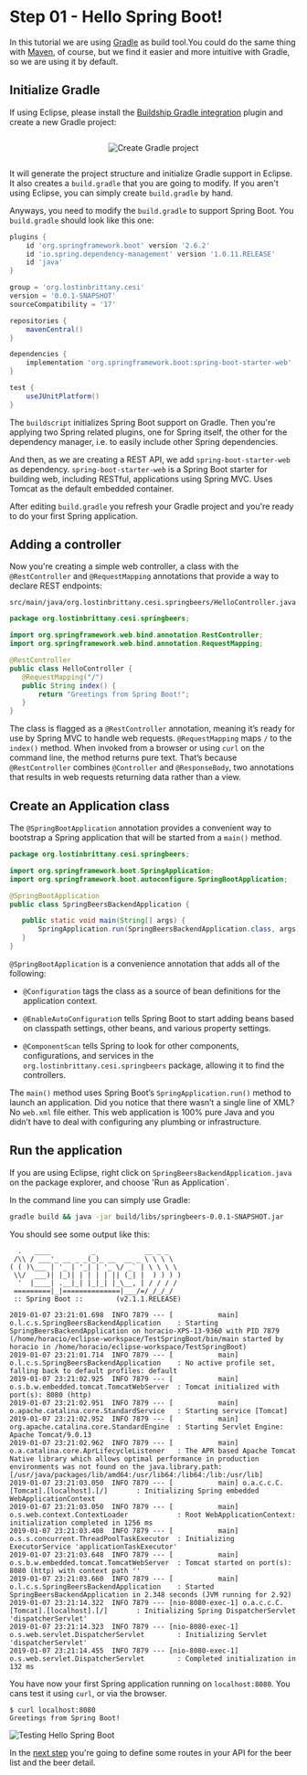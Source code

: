 # Step 01 - Hello Spring Boot!


In this tutorial we are using [Gradle]() as build tool.You could do the same thing with [Maven](), of course, but we find it easier and more intuitive with Gradle, so we are using it by default.


## Initialize Gradle

If using Eclipse, please install the [Buildship Gradle integration](https://projects.eclipse.org/projects/tools.buildship) plugin and create a new Gradle project:

<div style='display: flex; justify-content: center;'>

![Create Gradle project](./assets/step-01_01.jpg)

</div>

It will generate the project structure and initialize Gradle support in Eclipse. It also creates a `build.gradle` that you are going to modify. If you aren't using Eclipse, you can simply create `build.gradle` by hand.

Anyways, you need to modify the `build.gradle` to support Spring Boot. You `build.gradle` should look like this one:

```groovy
plugins {
	id 'org.springframework.boot' version '2.6.2'
	id 'io.spring.dependency-management' version '1.0.11.RELEASE'
	id 'java'
}

group = 'org.lostinbrittany.cesi'
version = '0.0.1-SNAPSHOT'
sourceCompatibility = '17'

repositories {
	mavenCentral()
}

dependencies {
	implementation 'org.springframework.boot:spring-boot-starter-web'
}

test {
	useJUnitPlatform()
}
```

The `buildscript` initializes Spring Boot support on Gradle. Then you're applying two Spring related plugins, one for Spring itself, the other for the dependency manager, i.e. to easily include other Spring dependencies.

And then, as we are creating a REST API, we add `spring-boot-starter-web` as dependency. `spring-boot-starter-web` is a Spring Boot starter for building web, including RESTful, applications using Spring MVC. Uses Tomcat as the default embedded container.

After editing `build.gradle` you refresh your Gradle project and you're ready to do your first Spring application.


## Adding a controller

Now you're creating a simple web controller, a class with the `@RestController` and `@RequestMapping` annotations that provide a way to declare REST endpoints:  

`src/main/java/org.lostinbrittany.cesi.springbeers/HelloController.java`

```java
package org.lostinbrittany.cesi.springbeers;

import org.springframework.web.bind.annotation.RestController;
import org.springframework.web.bind.annotation.RequestMapping;

@RestController
public class HelloController {
   @RequestMapping("/")
   public String index() {
       return "Greetings from Spring Boot!";
   }
}
```
The class is flagged as a `@RestController` annotation, meaning it’s ready for use by Spring MVC to handle web requests. `@RequestMapping` maps `/` to the `index()` method. When invoked from a browser or using `curl` on the command line, the method returns pure text. That’s because` @RestController` combines `@Controller` and `@ResponseBody`, two annotations that results in web requests returning data rather than a view.

## Create an Application class

The `@SpringBootApplication` annotation provides a convenient way to bootstrap a Spring application that will be started from a `main()` method.

```java
package org.lostinbrittany.cesi.springbeers;

import org.springframework.boot.SpringApplication;
import org.springframework.boot.autoconfigure.SpringBootApplication;

@SpringBootApplication
public class SpringBeersBackendApplication {

   public static void main(String[] args) {
       SpringApplication.run(SpringBeersBackendApplication.class, args);
   }
}
```

`@SpringBootApplication` is a convenience annotation that adds all of the following:

- `@Configuration` tags the class as a source of bean definitions for the application context.

- `@EnableAutoConfiguratio`n tells Spring Boot to start adding beans based on classpath settings, other beans, and various property settings.

- `@ComponentScan` tells Spring to look for other components, configurations, and services in the `org.lostinbrittany.cesi.springbeers` package, allowing it to find the controllers.

The `main()` method uses Spring Boot’s `SpringApplication.run()` method to launch an application. Did you notice that there wasn’t a single line of XML? No `web.xml` file either. This web application is 100% pure Java and you didn’t have to deal with configuring any plumbing or infrastructure.

## Run the application

If you are using Eclipse, right click on `SpringBeersBackendApplication.java` on the package explorer, and choose 'Run as Application`. 

In the command line you can simply use Gradle:

```bash
gradle build && java -jar build/libs/springbeers-0.0.1-SNAPSHOT.jar
```

You should see some output like this:

```shell
  .   ____          _            __ _ _
 /\\ / ___'_ __ _ _(_)_ __  __ _ \ \ \ \
( ( )\___ | '_ | '_| | '_ \/ _` | \ \ \ \
 \\/  ___)| |_)| | | | | || (_| |  ) ) ) )
  '  |____| .__|_| |_|_| |_\__, | / / / /
 =========|_|==============|___/=/_/_/_/
 :: Spring Boot ::        (v2.1.1.RELEASE)

2019-01-07 23:21:01.698  INFO 7879 --- [           main] o.l.c.s.SpringBeersBackendApplication    : Starting SpringBeersBackendApplication on horacio-XPS-13-9360 with PID 7879 (/home/horacio/eclipse-workspace/TestSpringBoot/bin/main started by horacio in /home/horacio/eclipse-workspace/TestSpringBoot)
2019-01-07 23:21:01.714  INFO 7879 --- [           main] o.l.c.s.SpringBeersBackendApplication    : No active profile set, falling back to default profiles: default
2019-01-07 23:21:02.925  INFO 7879 --- [           main] o.s.b.w.embedded.tomcat.TomcatWebServer  : Tomcat initialized with port(s): 8080 (http)
2019-01-07 23:21:02.951  INFO 7879 --- [           main] o.apache.catalina.core.StandardService   : Starting service [Tomcat]
2019-01-07 23:21:02.952  INFO 7879 --- [           main] org.apache.catalina.core.StandardEngine  : Starting Servlet Engine: Apache Tomcat/9.0.13
2019-01-07 23:21:02.962  INFO 7879 --- [           main] o.a.catalina.core.AprLifecycleListener   : The APR based Apache Tomcat Native library which allows optimal performance in production environments was not found on the java.library.path: [/usr/java/packages/lib/amd64:/usr/lib64:/lib64:/lib:/usr/lib]
2019-01-07 23:21:03.050  INFO 7879 --- [           main] o.a.c.c.C.[Tomcat].[localhost].[/]       : Initializing Spring embedded WebApplicationContext
2019-01-07 23:21:03.050  INFO 7879 --- [           main] o.s.web.context.ContextLoader            : Root WebApplicationContext: initialization completed in 1256 ms
2019-01-07 23:21:03.408  INFO 7879 --- [           main] o.s.s.concurrent.ThreadPoolTaskExecutor  : Initializing ExecutorService 'applicationTaskExecutor'
2019-01-07 23:21:03.648  INFO 7879 --- [           main] o.s.b.w.embedded.tomcat.TomcatWebServer  : Tomcat started on port(s): 8080 (http) with context path ''
2019-01-07 23:21:03.660  INFO 7879 --- [           main] o.l.c.s.SpringBeersBackendApplication    : Started SpringBeersBackendApplication in 2.348 seconds (JVM running for 2.92)
2019-01-07 23:21:14.322  INFO 7879 --- [nio-8080-exec-1] o.a.c.c.C.[Tomcat].[localhost].[/]       : Initializing Spring DispatcherServlet 'dispatcherServlet'
2019-01-07 23:21:14.323  INFO 7879 --- [nio-8080-exec-1] o.s.web.servlet.DispatcherServlet        : Initializing Servlet 'dispatcherServlet'
2019-01-07 23:21:14.455  INFO 7879 --- [nio-8080-exec-1] o.s.web.servlet.DispatcherServlet        : Completed initialization in 132 ms
```

You have now your first Spring application running on `localhost:8080`.  You cans test it using `curl`, or via the browser.


```
$ curl localhost:8080
Greetings from Spring Boot!
```

![Testing Hello Spring Boot](./assets/step-01_02.jpg)

In the [next step](../step-02) you're going to define some routes in your API for the beer list and the beer detail. 